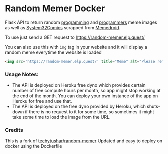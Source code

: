 # Random Memer Docker

Flask API to return random [programming](https://www.memedroid.com/memes/tag/programming) and [programmers](https://www.memedroid.com/memes/tag/programmers) meme images as well as [System32Comics](https://www.memedroid.com/user/view/System32Comics) scrapped from [Memedroid](https://www.memedroid.com/).

To use just send a GET request to https://random-memer.elp.quest/

You can also use this with `img` tag in your website and it will display a random meme everytime the website is loaded

```html
<img src='https://random-memer.elp.quest/' title="Meme" alt="Please refresh the page if the meme doesn't show up.">
```

### Usage Notes:

* The API is deployed on Heroku free dyno which provides certain number of free compute hours per month, so app might stop working at the end of the month. You can deploy your own instance of the app on Heroku for free and use that.
* The API is deployed on the free dyno provided by Heroku, which shuts-down if there is no request to it for some time, so sometimes it might take some time to load the image from the URL.

### Credits
This is a fork of [techytushar/random-memer](https://github.com/techytushar/random-memer)
Updated and easy to deploy on docker using the Dockerfile

